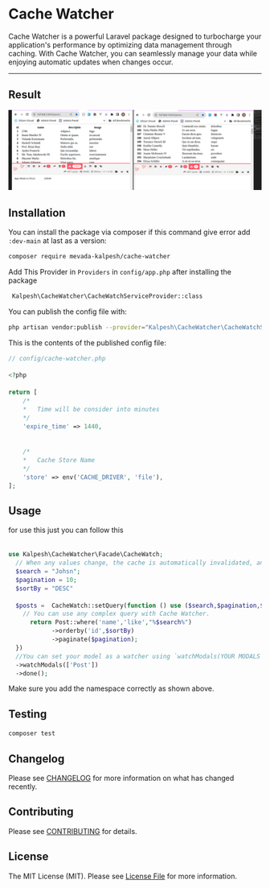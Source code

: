 # Cache Watcher

Cache Watcher is a powerful Laravel package designed to turbocharge your application's performance by optimizing data management through caching. With Cache Watcher, you can seamlessly manage your data while enjoying automatic updates when changes occur.

---
## Result 
![Alt Text](image.png)

## Installation

You can install the package via composer if this command give error add
`:dev-main` at last as a version:

```bash
composer require mevada-kalpesh/cache-watcher
```
Add This Provider in `Providers` in `config/app.php` after installing the
package
```bash
 Kalpesh\CacheWatcher\CacheWatchServiceProvider::class
```

You can publish the config file with:
```bash
php artisan vendor:publish --provider="Kalpesh\CacheWatcher\CacheWatchServiceProvider"
```

This is the contents of the published config file:

```php
// config/cache-watcher.php

<?php

return [
    /*
    *   Time will be consider into minutes
    */
    'expire_time' => 1440,


    /*
    *   Cache Store Name  
    */
    'store' => env('CACHE_DRIVER', 'file'),
];

```

## Usage

for use this just you can follow this

```php

use Kalpesh\CacheWatcher\Facade\CacheWatch;
  // When any values change, the cache is automatically invalidated, and the latest data is fetched using the query.
  $search = "Johsn";
  $pagination = 10;
  $sortBy = "DESC"    

  $posts =  CacheWatch::setQuery(function () use ($search,$pagination,$sortBy){
    // You can use any complex query with Cache Watcher.
      return Post::where('name','like',"%$search%") 
            ->orderby('id',$sortBy)
            ->paginate($pagination);
  })
  //You can set your model as a watcher using `watchModals(YOUR MODALS ARRAY)` function, which means if any changes occur with this model, the cache will be automatically removed and updated with the new data.
  ->watchModals(['Post'])  
  ->done();
```



Make sure you add the namespace correctly as shown above.

## Testing

```bash
composer test
```

## Changelog

Please see [CHANGELOG](CHANGELOG.md) for more information on what has changed recently.

## Contributing

Please see [CONTRIBUTING](.github/CONTRIBUTING.md) for details.

## License

The MIT License (MIT). Please see [License File](LICENSE.md) for more information.